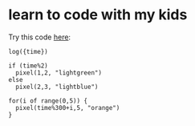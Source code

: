 
# learn to code with my kids

Try this code [here](https://jorpic.github.io/playground/):

```
log({time})

if (time%2)
  pixel(1,2, "lightgreen")
else
  pixel(2,3, "lightblue")

for(i of range(0,5)) {
  pixel(time%300+i,5, "orange")
}
```
